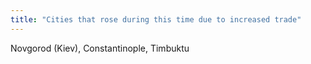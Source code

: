 ```yaml
---
title: "Cities that rose during this time due to increased trade"
---
```

Novgorod (Kiev), Constantinople, Timbuktu

